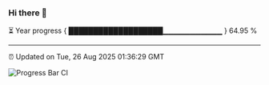 ### Hi there 👋

⏳ Year progress { ███████████████████▁▁▁▁▁▁▁▁▁▁▁ } 64.95 %

---

⏰ Updated on Tue, 26 Aug 2025 01:36:29 GMT

![Progress Bar CI](https://github.com/liununu/liununu/workflows/Progress%20Bar%20CI/badge.svg)

